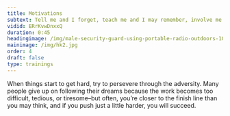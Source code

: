 ```yaml
---
title: Motivations
subtext: Tell me and I forget, teach me and I may remember, involve me and I learn.
vidid: ERrKvwDnxxQ
duration: 0:45
headingimage: /img/male-security-guard-using-portable-radio-outdoors-107465093.jpg
mainimage: /img/hk2.jpg
order: 4
draft: false
type: trainings
---
```

When things start to get hard, try to persevere through the adversity. Many people give up on following their dreams because the work becomes too difficult, tedious, or tiresome–but often, you’re closer to the finish line than you may think, and if you push just a little harder, you will succeed.

